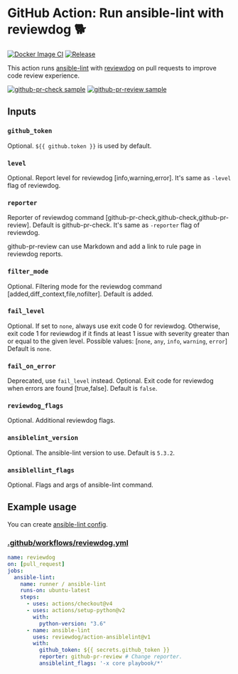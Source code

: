 # GitHub Action: Run ansible-lint with reviewdog 🐕

[![Docker Image CI](https://github.com/reviewdog/action-ansiblelint/workflows/Docker%20Image%20CI/badge.svg?branch=master)](https://github.com/reviewdog/action-ansiblelint/actions)
[![Release](https://img.shields.io/github/v/release/reviewdog/action-ansiblelint?logoColor=orange)](https://github.com/reviewdog/action-ansiblelint/releases)


This action runs [ansible-lint](https://github.com/ansible/ansible-lint) with
[reviewdog](https://github.com/reviewdog/reviewdog) on pull requests to improve
code review experience.

[![github-pr-check sample](https://user-images.githubusercontent.com/20274882/90307579-67142400-df12-11ea-96e9-62710cb1fff0.png)](https://github.com/reviewdog/action-ansiblelint/pull/1)
[![github-pr-review sample](https://user-images.githubusercontent.com/20274882/90307608-c70aca80-df12-11ea-9556-921f1e7e6281.png)](https://github.com/reviewdog/action-ansiblelint/pull/1)

## Inputs

### `github_token`

Optional. `${{ github.token }}` is used by default.

### `level`

Optional. Report level for reviewdog [info,warning,error].
It's same as `-level` flag of reviewdog.

### `reporter`

Reporter of reviewdog command [github-pr-check,github-check,github-pr-review].
Default is github-pr-check.
It's same as `-reporter` flag of reviewdog.

github-pr-review can use Markdown and add a link to rule page in reviewdog reports.

### `filter_mode`

Optional. Filtering mode for the reviewdog command [added,diff_context,file,nofilter]. Default is added.

### `fail_level`

Optional. If set to `none`, always use exit code 0 for reviewdog.
Otherwise, exit code 1 for reviewdog if it finds at least 1 issue with severity greater than or equal to the given level.
Possible values: [`none`, `any`, `info`, `warning`, `error`]
Default is `none`.

### `fail_on_error`

Deprecated, use `fail_level` instead.
Optional. Exit code for reviewdog when errors are found [true,false]. Default is `false`.

### `reviewdog_flags`

Optional. Additional reviewdog flags.

### `ansiblelint_version`

Optional. The ansible-lint version to use. Default is `5.3.2`.

### `ansiblellint_flags`

Optional. Flags and args of ansible-lint command.

## Example usage

You can create [ansible-lint config](https://docs.ansible.com/ansible-lint/configuring/configuring.html).

### [.github/workflows/reviewdog.yml](.github/workflows/reviewdog.yml)

```yml
name: reviewdog
on: [pull_request]
jobs:
  ansible-lint:
    name: runner / ansible-lint
    runs-on: ubuntu-latest
    steps:
      - uses: actions/checkout@v4
      - uses: actions/setup-python@v2
        with:
          python-version: "3.6"
      - name: ansible-lint
        uses: reviewdog/action-ansiblelint@v1
        with:
          github_token: ${{ secrets.github_token }}
          reporter: github-pr-review # Change reporter.
          ansiblelint_flags: '-x core playbook/*'
```
